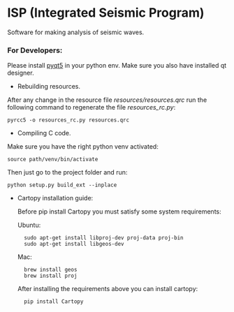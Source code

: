 # ISP (Integrated Seismic Program)

Software for making analysis of seismic waves. 

### For Developers:

Please install [pyqt5](https://pypi.org/project/PyQt5/) in your python env. Make sure you 
also have installed qt designer. 

* Rebuilding resources.
 
After any change in the resource file *resources/resources.qrc* run the following command to 
regenerate the file *resources_rc.py*:
    
    pyrcc5 -o resources_rc.py resources.qrc

* Compiling C code. 

Make sure you have the right python venv activated:

    source path/venv/bin/activate 

Then just go to the project folder and run: 

    python setup.py build_ext --inplace
    
* Cartopy installation guide:
    
    Before pip install Cartopy you must satisfy some system requirements:

    Ubuntu:
    
        sudo apt-get install libproj-dev proj-data proj-bin  
        sudo apt-get install libgeos-dev
        
     Mac: 
     
        brew install geos
        brew install proj
     
    After installing the requirements above you can install cartopy:
    
        pip install Cartopy
